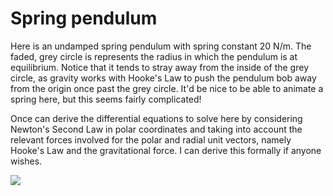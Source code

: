 # Spring pendulum

Here is an undamped spring pendulum with spring constant 20 N/m.  The faded, grey circle is represents the radius in which the pendulum is at equilibrium. Notice that it tends to stray away from the inside of the grey circle, as gravity works with Hooke's Law to push the pendulum bob away from the origin once past the grey circle.  It'd be nice to be able to animate a spring here, but this seems fairly complicated!

Once can derive the differential equations to solve here by considering Newton's Second Law in polar coordinates and taking into account the relevant forces involved for the polar and radial unit vectors, namely Hooke's Law and the gravitational force. I can derive this formally if anyone wishes. 

![](spring_pendulum.gif)


